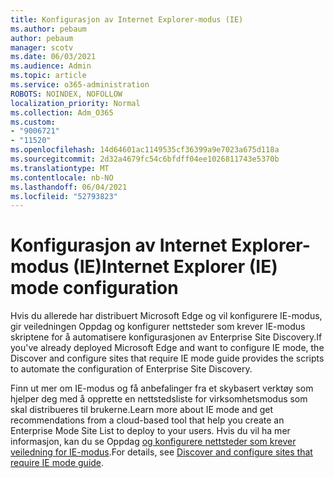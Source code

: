 ```yaml
---
title: Konfigurasjon av Internet Explorer-modus (IE)
ms.author: pebaum
author: pebaum
manager: scotv
ms.date: 06/03/2021
ms.audience: Admin
ms.topic: article
ms.service: o365-administration
ROBOTS: NOINDEX, NOFOLLOW
localization_priority: Normal
ms.collection: Adm_O365
ms.custom:
- "9006721"
- "11520"
ms.openlocfilehash: 14d64601ac1149535cf36399a9e7023a675d118a
ms.sourcegitcommit: 2d32a4679fc54c6bfdff04ee1026811743e5370b
ms.translationtype: MT
ms.contentlocale: nb-NO
ms.lasthandoff: 06/04/2021
ms.locfileid: "52793823"
---
```

# <a name="internet-explorer-ie-mode-configuration"></a><span data-ttu-id="0d051-102">Konfigurasjon av Internet Explorer-modus (IE)</span><span class="sxs-lookup"><span data-stu-id="0d051-102">Internet Explorer (IE) mode configuration</span></span>

<span data-ttu-id="0d051-103">Hvis du allerede har distribuert Microsoft Edge og vil konfigurere IE-modus, gir veiledningen Oppdag og konfigurer nettsteder som krever IE-modus skriptene for å automatisere konfigurasjonen av Enterprise Site Discovery.</span><span class="sxs-lookup"><span data-stu-id="0d051-103">If you've already deployed ‎Microsoft Edge‎ and want to configure IE mode, the Discover and configure sites that require IE mode guide provides the scripts to automate the configuration of Enterprise Site Discovery.</span></span> 

<span data-ttu-id="0d051-104">Finn ut mer om IE-modus og få anbefalinger fra et skybasert verktøy som hjelper deg med å opprette en nettstedsliste for virksomhetsmodus som skal distribueres til brukerne.</span><span class="sxs-lookup"><span data-stu-id="0d051-104">Learn more about IE mode and get recommendations from a cloud-based tool that help you create an Enterprise Mode Site List to deploy to your users.</span></span> <span data-ttu-id="0d051-105">Hvis du vil ha mer informasjon, kan du se Oppdag [og konfigurere nettsteder som krever veiledning for IE-modus](https://admin.microsoft.com/AdminPortal/Home?#/modernonboarding/configureiemode).</span><span class="sxs-lookup"><span data-stu-id="0d051-105">For details, see [Discover and configure sites that require IE mode guide](https://admin.microsoft.com/AdminPortal/Home?#/modernonboarding/configureiemode).</span></span>